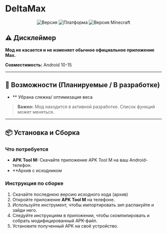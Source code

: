 # DeltaMax
<p align="center">
  <img src="https://img.shields.io/badge/Версия-%20v1.0-orange?style=for-the-badge" alt="Версия">
  <img src="https://img.shields.io/badge/Платформа-Android-blue?style=for-the-badge" alt="Платформа">
  <img src="https://img.shields.io/badge/DeltaMax+-brightgreen?style=for-the-badge" alt="Версия Minecraft">
</p>


## ⚠️ Дисклеймер
**Мод не касается и не изменяет обычное официальное приложение Max.**

**Совместимость:** Android 10-15

---

## 🚀 Возможности (Планируемые / В разработке)

*   ** Убрана слежка/ оптимизация веса
> **Важно:** Мод находится в активной разработке. Список функций может меняться.

---

## 📦 Установка и Сборка

### Что потребуется
*   **APK Tool M:** Скачайте приложение APK Tool M на ваш Android-телефон.
*   **Архив с исходником
### Инструкция по сборке
1.  Скачайте последнюю версию исходного кода (архив)
2.  Откройте приложение **APK Tool M** на телефоне.
3.  Используйте инструмент, чтобы импортировать зип распакуйте и зайди него.
4.  Следуйте инструкциям в приложении, чтобы скомпилировать и собрать модифицированный APK-файл.
5.  Установите полученный APK на своё устройство.
